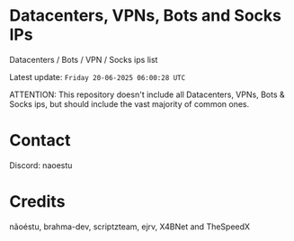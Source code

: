 # Datacenters, VPNs, Bots and Socks IPs
 
Datacenters / Bots / VPN / Socks ips list

Latest update: `Friday 20-06-2025 06:00:28 UTC` 

ATTENTION: This repository doesn't include all Datacenters, VPNs, Bots & Socks ips, 
but should include the vast majority of common ones.

# Contact
Discord: naoestu

# Credits
nãoéstu, brahma-dev, scriptzteam, ejrv, X4BNet and TheSpeedX
